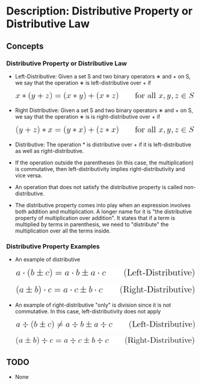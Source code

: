 # Description: Distributive Property or Distributive Law

## Concepts
### Distributive Property or Distributive Law
* Left-Distributive: Given a set S and two binary operators ∗ and + on S, we say that the operation ∗ is 
  left-distributive over + if
  
    ![Left Distributive](latex/images/P006_Algebra_DistributiveProperty_01_LeftDistributive.png)
* Right Distributive: Given a set S and two binary operators ∗ and + on S, we say that the operation ∗ is 
  is right-distributive over + if

    ![Right Distributive](latex/images/P006_Algebra_DistributiveProperty_02_RightDistributive.png)
* Distributive: The operation * is distributive over + if it is left-distributive as well as 
  right-distributive.
  
* If the operation outside the parentheses (in this case, the multiplication) is commutative, then left-distributivity 
  implies right-distributivity and vice versa.
* An operation that does not satisfy the distributive property is called non-distributive.
* The distributive property comes into play when an expression involves both addition and multiplication. A longer name 
  for it is "the distributive property of multiplication over addition". It states that if a term is multiplied by terms 
  in parenthesis, we need to "distribute" the multiplication over all the terms inside.

### Distributive Property Examples
* An example of distributive

    ![Left Distributive Example](latex/images/P006_Algebra_DistributiveProperty_03_LeftDistributiveExample.png)
    
    ![Right Distributive Example](latex/images/P006_Algebra_DistributiveProperty_04_RightDistributiveExample.png)

* An example of right-distributive "only" is division since it is not commutative. In this case, left-distributivity does not apply

    ![Left Distributive Example](latex/images/P006_Algebra_DistributiveProperty_05_LeftDistributiveExample.png)

    ![Right Distributive Example](latex/images/P006_Algebra_DistributiveProperty_06_RightDistributiveExample.png)
    
## TODO
* None
